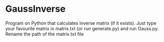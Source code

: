 # GaussInverse
Program on Python that calculates inverse matrix (if it exists).
Just type your favourite matrix in matrix.txt (or run generate.py) and run Gauss.py. 
Rename the path of the matrix.txt file

